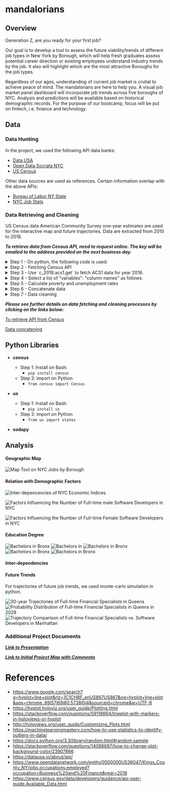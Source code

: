 # mandalorians

## Overview
Generation Z, are you ready for your first job?

Our goal is to develop a tool to assess the future viability/trends of different job types in New York by Borough, which will help fresh graduates assess potential career direction or existing employees understand industry trends by the job. It also will highlight which are the most attractive Boroughs for the job types.

Regardless of our ages, understanding of current job market is crutial to achieve peace of mind. The mandalorians are here to help you. A visual job market panel dashboard will incorporate job trends across five boroughs of NYC. Analysis and predictions will be available based on historical demographic records. For the purpose of our bootcamp, focus will be put on fintech, i.e. finance and technology. 


## Data 
### Data Hunting
In the project, we used the following API data banks:
* [Data USA](https://datausa.io/about/api/)
* [Open Data Socrata NYC](https://www.opendatanetwork.com/entity/0500000US36047/Kings_County_NY/jobs.occupations.employed?occupation=Business%20and%20Finance&year=2018)
* [US Census](https://www.census.gov/data/developers/guidance/api-user-guide.Available_Data.html)

Other data sources are used as references. Certain information overlap with the above APIs:
* [Bureau of Labor NY State](https://www.labor.ny.gov/stats/nyc/index.shtm)
* [NYC Job Stats](https://data.cityofnewyork.us/City-Government/NYC-Jobs/kpav-sd4t)

### Data Retrieving and Cleaning
US Census data American Community Survey one-year estimates are used for the interactive map and future trajectories. Data are extracted from 2010 to 2018.

_**To retrieve data from Census API, need to request online. The key will be emailed to the address provided on the next business day.**_ 

<details><summary>
Step 1 - On python, the following code is used:</summary>

``` 
# Dependencies
import numpy as np
import pandas as pd
import matplotlib.pyplot as plt
import requests
from census import Census
import gmaps
import os
from us import states
from pathlib import Path
%matplotlib inline

from datetime import datetime, timedelta
from matplotlib import style
import seaborn as sns

style.use('ggplot')
```
</details>

<details><summary>
Step 2 - Fetching Census API</summary>
```
# Census & gmaps API Keys
api_key = os.getenv("CENSUS_API_KEY")
mapbox_key = os.getenv("MAPBOX_API_KEY")
c_2018 = Census(api_key, year=2018)
c_2017 = Census(api_key, year=2017)
c_2016 = Census(api_key, year=2016)
c_2015 = Census(api_key, year=2015)
c_2014 = Census(api_key, year=2014)
c_2013 = Census(api_key, year=2013)
c_2012 = Census(api_key, year=2012)
c_2011 = Census(api_key, year=2011)
c_2010 = Census(api_key, year=2010)
c_2009 = Census(api_key, year=2009)
c_2008 = Census(api_key, year=2008)
c_2007 = Census(api_key, year=2007)
c_2006 = Census(api_key, year=2006)
c_2005 = Census(api_key, year=2005)
c_2004 = Census(api_key, year=2004)
```
</details> 

<details><summary>
Step 3 - Use `c_2018.acs1.get`
 to fetch ACS1 data for year 2018. </summary> 
For year 2017, use `c_2017.acs1.get`. Same rules apply to other years to as early as 2010.
</details>

<details><summary>
Step 4 - Select a list of "variables": "column names" as follows:</summary>
```
"B01003_001E": "Population",
"B01002_001E": "Median Age",
"B19013_001E": "Household Income",
"B19301_001E": "Per Capita Income",
"B17001_002E": "Poverty Count",
"B23025_005E": "Unemployment Count",                                  
"B24020_001E": "Employed_age16+_civilian",
"B24020_002E": "Employed_male",
"B24020_008E": "Financial_managers_male",
"B24020_015E": "Male_business_operations",
"B24020_016E": "Financial_specialists_male",
"B24020_017E": "Accountants_&_auditors_male",
"B24020_021E": "Computer_male",
"B24020_022E": "Male_data_scientits",
"B24020_023E": "Software_devops_male",
"B24020_024E": "Database_&_system_male", 
"B24020_153E": "Employed_female",
"B24020_159E": "Financial_managers_female",
"B24020_163E": "Female_business_operations",
"B24020_167E": "Financial_specialists_female",
"B24020_168E": "Accountants_&_auditors_female",
"B24020_172E": "Computer_female",
"B24020_173E" : "Female_data_scientits",
"B24020_174E": "Software_devops_female",
"B24020_175E": "Database_&_system_female",   
"B24041_012E": "Information_age16+_total",
"B24041_014E": "Finance_and_insurance",
"B24041_015E": "Real_estate"
```
</details>

<details><summary>
Step 5 - Calculate poverty and unemployment rates </summary>
``` 
# Add in Poverty Rate (Poverty Count / Population)
census_occupation_gender_pd_2018["Poverty Rate"] = 100 * \
    census_occupation_gender_pd_2018["Poverty Count"].astype(
        int) / census_occupation_gender_pd_2018["Population"].astype(int)
# Add in Employment Rate (Employment Count / Population)
census_occupation_gender_pd_2018["Unemployment Rate"] = 100 * \
    census_occupation_gender_pd_2018["Unemployment Count"].astype(
        int) / census_occupation_gender_pd_2018["Population"].astype(int)
```
</details>

<details><summary>
Step 6 - Concatenate data </summary>
* Inner join by rows and then reset index, which provides 28 columns with 27 variables
* Outer join by rows and reset index, leaving 37 columns with 26 variables
* Used data from inner join which is 9 variables less than those we fetched as not all data is available for all years. They are: Unemployment rate, Business Operators for both genders and Data Scientists for both genders. For business operators and deta scientists, it is due to a change in the variable code on census for year 2017. 
</details>

<details><summary>
Step 7 - Data cleaning </summary>
The data cleaning process involves filling NaN values with 0 by `fillna(0)`.  When calculating percent changes in full-time employments. In addition, for year 2013, there is a 0 for the number of female software developers in Bronx. After taking the percent changes, the value is `inf`for 2014. It is replaced by NaN by: 

```
replace([np.inf, -np.inf], np.nan, inplace=True)
```

![Data Cleaning for female software developers in Bronx](images/data_cleaning_software_bronx_female.jpg)
</details>

_**Please see further details on data fetching and cleaning processes by clicking on the links below:**_

[To retrieve API from Census](scatter_plots/Code/data_retrieving_02182020.ipynb)

[Data concatening](monte_carlo/Coding/census_data_2010_2018.ipynb
)

## Python Libraries
* **census** 
    * Step 1: Install on Bash: 
        * ```pip install census```
    * Step 2: import on Python
        * ```from census import Census```

* **us**
   * Step 1: Install on Bash: 
        * ```pip install us```
    * Step 2: import on Python
        * ```from us import states```
   
* **sodapy**


## Analysis

#### Geographic Map
![Map Tool on NYC Jobs by Borough](images/job_map_tool.jpg)

#### Relation with Demographic Factors
![Inter-depencencies of NYC Economic Indices](images/parallel_economic_index.jpg)

![Factors Influencing the Number of Full-time male Software Developers in NYC](images/parallel_coordinates_software_developers_male.png)

![Factors Influencing the Number of Full-time Female Software Developers in NYC](images/parallel_coordinates_software_developers_female.jpg)

#### Education Degree
![Bachelors in Bronx](images/bronx_bach_pie.png)
![Bachelors in ](images/brooklyn_bach_pie.png)
![Bachelors in Bronx](images/manhattan_bach_pie.png)
![Bachelors in Bronx](images/queens_bach_pie.png)
![Bachelors in Bronx](images/statenisland_bach_pie.png)

#### Inter-dependencies




#### Future Trends
For trajectories of future job trends, we used monte-carlo simulation in python. 








![30-year Trajectories of Full-time Financial Specialists in Queens](images/monte_carlo_finance_30yrs_queens.png)
![Probability Distribution of Full-time Financial Specialists in Queens in 2028](images/monte_carlo_queens_finance_freq_density_hist_decade.png)
![Trajectory Comparison of Full-time Financial Specialists vs. Software Developers in Manhattan](images/monte_carlo_finance_vs_software_30yrs_manhattan.jpg)




### **Additional Project Documents**

_**[Link to Presentation](https://docs.google.com/presentation/d/1rtaCijE2yw2pHfMtWJ3grtdd7VvbSp66cjh0u_HyziI/edit#slide=id.g7e18055ba8_0_130)**_

_**[Link to Initial Project Map with Comments](https://docs.google.com/document/d/17C6jfAqa9hg0D2RsK9iC1Sl6SkorbZ8mPUVh8Tb8GPs/edit)**_

# References

* https://www.google.com/search?q=hvplot+line+plot&rlz=1C1CHBF_enUS867US867&oq=hvplot+line+plot&aqs=chrome..69i57j69i60.5738j0j4&sourceid=chrome&ie=UTF-8
* https://hvplot.holoviz.org/user_guide/Plotting.html
* https://stackoverflow.com/questions/59118664/lineplot-with-markers-in-holoviews-or-hvplot
* http://holoviews.org/user_guide/Customizing_Plots.html
* https://machinelearningmastery.com/how-to-use-statistics-to-identify-outliers-in-data/
* https://docs.python.org/3.3/library/random.html#random.sample
* https://stackoverflow.com/questions/14088687/how-to-change-plot-background-color/23907866
* https://datausa.io/about/api/
* https://www.opendatanetwork.com/entity/0500000US36047/Kings_County_NY/jobs.occupations.employed?occupation=Business%20and%20Finance&year=2018
* https://www.census.gov/data/developers/guidance/api-user-guide.Available_Data.html